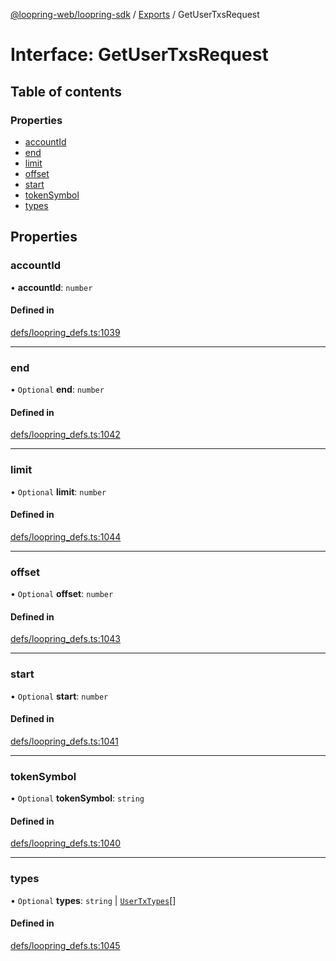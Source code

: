 [@loopring-web/loopring-sdk](../README.md) / [Exports](../modules.md) / GetUserTxsRequest

# Interface: GetUserTxsRequest

## Table of contents

### Properties

- [accountId](GetUserTxsRequest.md#accountid)
- [end](GetUserTxsRequest.md#end)
- [limit](GetUserTxsRequest.md#limit)
- [offset](GetUserTxsRequest.md#offset)
- [start](GetUserTxsRequest.md#start)
- [tokenSymbol](GetUserTxsRequest.md#tokensymbol)
- [types](GetUserTxsRequest.md#types)

## Properties

### accountId

• **accountId**: `number`

#### Defined in

[defs/loopring_defs.ts:1039](https://github.com/Loopring/loopring_sdk/blob/d5fca11/src/defs/loopring_defs.ts#L1039)

___

### end

• `Optional` **end**: `number`

#### Defined in

[defs/loopring_defs.ts:1042](https://github.com/Loopring/loopring_sdk/blob/d5fca11/src/defs/loopring_defs.ts#L1042)

___

### limit

• `Optional` **limit**: `number`

#### Defined in

[defs/loopring_defs.ts:1044](https://github.com/Loopring/loopring_sdk/blob/d5fca11/src/defs/loopring_defs.ts#L1044)

___

### offset

• `Optional` **offset**: `number`

#### Defined in

[defs/loopring_defs.ts:1043](https://github.com/Loopring/loopring_sdk/blob/d5fca11/src/defs/loopring_defs.ts#L1043)

___

### start

• `Optional` **start**: `number`

#### Defined in

[defs/loopring_defs.ts:1041](https://github.com/Loopring/loopring_sdk/blob/d5fca11/src/defs/loopring_defs.ts#L1041)

___

### tokenSymbol

• `Optional` **tokenSymbol**: `string`

#### Defined in

[defs/loopring_defs.ts:1040](https://github.com/Loopring/loopring_sdk/blob/d5fca11/src/defs/loopring_defs.ts#L1040)

___

### types

• `Optional` **types**: `string` \| [`UserTxTypes`](../enums/UserTxTypes.md)[]

#### Defined in

[defs/loopring_defs.ts:1045](https://github.com/Loopring/loopring_sdk/blob/d5fca11/src/defs/loopring_defs.ts#L1045)
